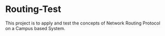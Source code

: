 # Routing-Test
This project is to apply and test the concepts of Network Routing Protocol on a Campus based System.
